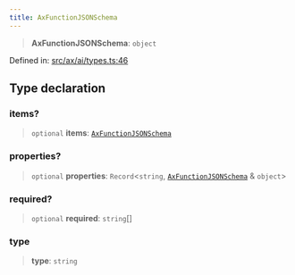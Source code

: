 ```yaml
---
title: AxFunctionJSONSchema
---
```


> **AxFunctionJSONSchema**: `object`

Defined in: [src/ax/ai/types.ts:46](#apidocs/httpsgithubcomax-llmaxblob3b79ada8d723949fcd8a76c2b6f48cf69d8394f8srcaxaitypestsl46)

## Type declaration

<a id="items"></a>

### items?

> `optional` **items**: [`AxFunctionJSONSchema`](#apidocs/typealiasaxfunctionjsonschema)

<a id="properties"></a>

### properties?

> `optional` **properties**: `Record`\<`string`, [`AxFunctionJSONSchema`](#apidocs/typealiasaxfunctionjsonschema) & `object`\>

<a id="required"></a>

### required?

> `optional` **required**: `string`[]

<a id="type"></a>

### type

> **type**: `string`

